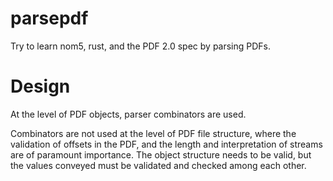 # parsepdf

Try to learn nom5, rust, and the PDF 2.0 spec by parsing PDFs.

# Design

At the level of PDF objects, parser combinators are used.

Combinators are not used at the level of PDF file structure, where the validation of offsets in the PDF,
and the length and interpretation of streams are of paramount importance.  The object structure needs
to be valid, but the values conveyed must be validated and checked among each other.

